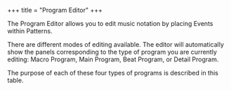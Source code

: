 +++
title = "Program Editor"
+++

The Program Editor allows you to edit music notation by placing Events within Patterns.

There are different modes of editing available. The editor will automatically show the panels corresponding to the type of program you are currently editing: Macro Program, Main Program, Beat Program, or Detail Program.

The purpose of each of these four types of programs is described in this table.